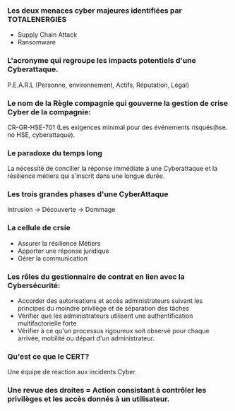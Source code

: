 ### Les deux menaces cyber majeures identifiées par TOTALENERGIES
* Supply Chain Attack
* Ransomware

### L'acronyme qui regroupe les impacts potentiels d'une Cyberattaque.
P.E.A.R.L
(Personne, environnement, Actifs, Réputation, Légal)

### Le nom de la Règle compagnie qui gouverne la gestion de crise Cyber de la compagnie:
CR-GR-HSE-701 (Les exigences minimal pour des événements risqués(hse. no HSE, cyberattaque).

### Le paradoxe du temps long
La nécessité de concilier la réponse immédiate à une Cyberattaque et la résilience métiers qui s'inscrit dans une longue durée.

### Les trois grandes phases d'une CyberAttaque
Intrusion -> Découverte -> Dommage

### La cellule de crsie
* Assurer la résilience Métiers
* Apporter une réponse juridique
* Gérer la communication

### Les rôles du gestionnaire de contrat en lien avec la Cybersécurité:
* Accorder des autorisations et accès administrateurs suivant les principes du moindre privilège et de séparation des tâches
* Vérifier que les administrateurs utilisent une authentification multifactorielle forte
* Vérifier à ce qu'un processus rigoureux soit observé pour chaque arrivée, mobilité ou départ d'un administrateur.

### Qu'est ce que le CERT?
Une équipe de réaction aux incidents Cyber.

### Une revue des droites = Action consistant à contrôler les privilèges et les accès donnés à un utilisateur.

